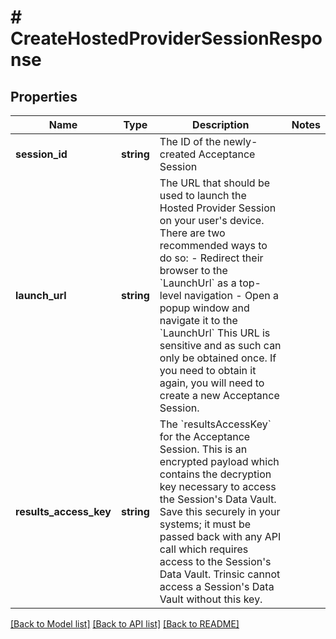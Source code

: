 # # CreateHostedProviderSessionResponse

## Properties

Name | Type | Description | Notes
------------ | ------------- | ------------- | -------------
**session_id** | **string** | The ID of the newly-created Acceptance Session |
**launch_url** | **string** | The URL that should be used to launch the Hosted Provider Session on your user&#39;s device.              There are two recommended ways to do so: - Redirect their browser to the &#x60;LaunchUrl&#x60; as a top-level navigation - Open a popup window and navigate it to the &#x60;LaunchUrl&#x60;              This URL is sensitive and as such can only be obtained once. If you need to obtain it again, you will need to create a new Acceptance Session. |
**results_access_key** | **string** | The &#x60;resultsAccessKey&#x60; for the Acceptance Session.              This is an encrypted payload which contains the decryption key necessary to access the Session&#39;s Data Vault.              Save this securely in your systems; it must be passed back with any API call which requires access to the Session&#39;s Data Vault.              Trinsic cannot access a Session&#39;s Data Vault without this key. |

[[Back to Model list]](../../README.md#models) [[Back to API list]](../../README.md#endpoints) [[Back to README]](../../README.md)
